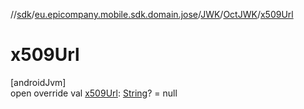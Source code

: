 //[sdk](../../../../index.md)/[eu.epicompany.mobile.sdk.domain.jose](../../index.md)/[JWK](../index.md)/[OctJWK](index.md)/[x509Url](x509-url.md)

# x509Url

[androidJvm]\
open override val [x509Url](x509-url.md): [String](https://kotlinlang.org/api/latest/jvm/stdlib/kotlin/-string/index.html)? = null
